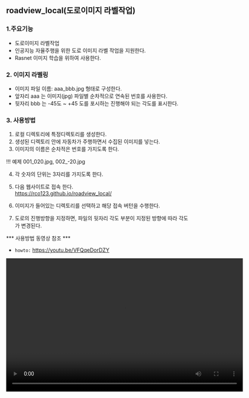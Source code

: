 ## roadview_local(도로이미지 라벨작업)

### 1.주요기능

- 도로이미지 라벨작업
- 인공지능 자율주행을 위한 도로 이미지 라벨 작업을 지원한다.
- Rasnet 이미지 학습을 위하여 사용한다.

### 2. 이미지 라벨링

- 이미지 파일 이름:  aaa_bbb.jpg 형태로 구성한다. 
- 앞자리 aaa 는 이미지(jpg) 파일별 순차적으로 연속된 번호를 사용한다.
- 뒷자리 bbb 는 -45도 ~ +45 도를 포시하는 진행해야 되는 각도를 표시한다.

### 3. 사용방법

1) 로컬 디렉토리에 특정디렉토리를 생성한다.
2) 생성된 디렉토리 안에 자동차가 주행하면서 수집된 이미지를 넣는다.
3) 이미지의 이름은 순차적은 번호를 가지도록 한다. 

!!! 예제
    001_020.jpg, 002_-20.jpg

4) 각 숫자의 단위는 3자리를 가지도록 한다.
5) 다음 웹사이트로 접속 한다.  
    https://rco123.github.io/roadview_local/

6) 이미지가 들어있는 디렉토리를 선택하고 해당 접속 버턴을 수행한다.

7) 도로의 진행방향을 지정하면, 파일의 뒷자리 각도 부분이 지정된 방향에 따라 각도가 변경된다.

*** 사용방법 동영상 참조 ***
  - `howto:`
  https://youtu.be/VFQqeDorDZY

<video width="640" height="360" controls>
  <source src="https://youtu.be/VFQqeDorDZY" type="video/mp4">
  Your browser does not support the video tag.
</video>




